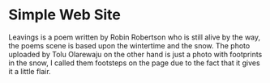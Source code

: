 # Simple Web Site

Leavings is a poem written by Robin Robertson who is still alive by the way, the poems scene is based upon the wintertime and the snow. The photo uploaded by Tolu Olarewaju on the other hand is just a photo with footprints in the snow, I called them footsteps on the page due to the fact that it gives it a little flair.
